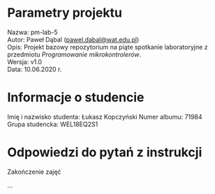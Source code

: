 # Parametry projektu

Nazwa: pm-lab-5  
Autor: Paweł Dąbal (pawel.dabal@wat.edu.pl)  
Opis: Projekt bazowy repozytorium na piąte spotkanie laboratoryjne z przedmiotu _Programowanie mikrokontrolerów_.  
Wersja: v1.0  
Data: 10.06.2020 r.

# Informacje o studencie

Imię i nazwisko studenta: Łukasz Kopczyński
Numer albumu: 71984  
Grupa studencka: WEL18EQ2S1

# Odpowiedzi do pytań z instrukcji

Zakończenie zajęć


...
